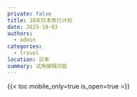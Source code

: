 ```yaml
---
private: false
title: 10天日本旅行计划
date: 2025-10-03
authors:
  - admin
categories:
  - travel
location: 日本
summary: 试用编辑功能
---
```

{{< toc mobile_only=true is_open=true >}}
